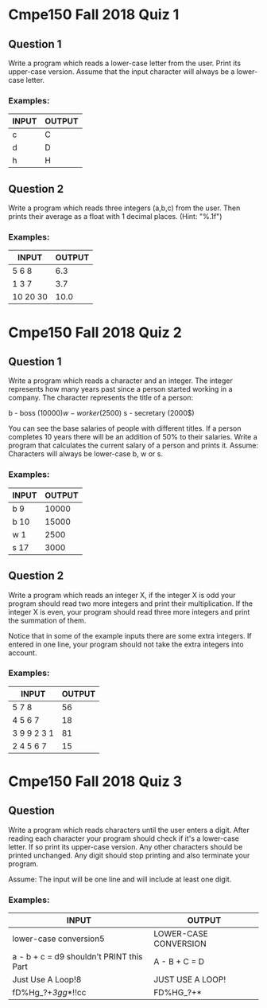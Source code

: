 # Cmpe150 Fall 2018 Quiz 1

## Question 1

Write a program which reads a lower-case letter from the user. Print its upper-case version. 
Assume that the input character will always be a lower-case letter.

### Examples:

|INPUT|	OUTPUT|
|------|-------|
|c	|C|
|d	|D|
|h	|H|

## Question 2

Write a program which reads three integers (a,b,c) from the user. Then prints their average as a float with 1 decimal places. (Hint: "%.1f")

### Examples:

|INPUT	| OUTPUT |
|-------|--------|
|5 6 8	|6.3|
|1 3 7	|3.7|
|10 20 30	|10.0|


# Cmpe150 Fall 2018 Quiz 2

## Question 1

Write a program which reads a character and an integer. The integer represents how many years past since a person started working in a company. The character represents the title of a person:

b - boss (10000$)
w - worker (2500$)
s - secretary (2000$)

You can see the base salaries of people with different titles. If a person completes 10 years there will be an addition of 50% to their salaries. Write a program that calculates the current salary of a person and prints it.
Assume: Characters will always be lower-case b, w or s.

### Examples:

| INPUT	| OUTPUT |
| ------|--------|
|b 9	|10000|
|b 10	|15000|
|w 1	|2500|
|s 17 |	3000|

## Question 2

Write a program which reads an integer X, if the integer X is odd your program should read two more integers and print their multiplication. If the integer X is even, your program should read three more integers and print the summation of them.

Notice that in some of the example inputs there are some extra integers. If entered in one line, your program should not take the extra integers into account.

### Examples:

|INPUT	| OUTPUT |
|-------|---------|
|5 7 8	|56|
|4 5 6 7	|18|
|3 9 9 2 3 1	|81|
|2 4 5 6 7	|15|



# Cmpe150 Fall 2018 Quiz 3

## Question

Write a program which reads characters until the user enters a digit. After reading each character your program should check if it's a lower-case letter. If so print its upper-case version. Any other characters should be printed unchanged. Any digit should stop printing and also terminate your program.

Assume: The input will be one line and will include at least one digit.

### Examples:

| INPUT |	OUTPUT |
| ---------------------------------------- | ---------------- |
|lower-case conversion5|	LOWER-CASE CONVERSION|
|a - b + c = d9 shouldn't PRINT this Part|	A - B + C = D|
|Just Use A Loop!8|	JUST USE A LOOP!|
|fD%Hg_?+*3gg**!!cc|	FD%HG_?+*|

